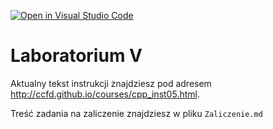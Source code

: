 [![Open in Visual Studio Code](https://classroom.github.com/assets/open-in-vscode-c66648af7eb3fe8bc4f294546bfd86ef473780cde1dea487d3c4ff354943c9ae.svg)](https://classroom.github.com/online_ide?assignment_repo_id=9572212&assignment_repo_type=AssignmentRepo)
# Laboratorium V

Aktualny tekst instrukcji znajdziesz pod adresem <http://ccfd.github.io/courses/cpp_inst05.html>.

Treść zadania na zaliczenie znajdziesz w pliku `Zaliczenie.md`
